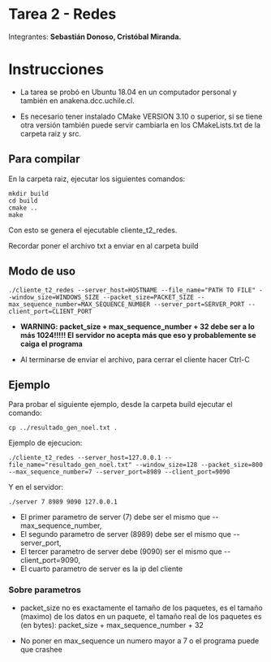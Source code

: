 # Tarea 2 - Redes
Integrantes: **Sebastián Donoso, Cristóbal Miranda.**

# Instrucciones

* La tarea se probó en Ubuntu 18.04 en un computador personal y también en anakena.dcc.uchile.cl.

* Es necesario tener instalado CMake VERSION 3.10 o superior, si se tiene otra versión también puede servir cambiarla en los
CMakeLists.txt de la carpeta raiz y src.

## Para compilar


En la carpeta raiz, ejecutar los siguientes comandos:

```console
mkdir build
cd build
cmake ..
make
```

Con esto se genera el ejecutable cliente_t2_redes.

Recordar poner el archivo txt a enviar en al carpeta build

## Modo de uso
```console
./cliente_t2_redes --server_host=HOSTNAME --file_name="PATH TO FILE" --window_size=WINDOWS_SIZE --packet_size=PACKET_SIZE --max_sequence_number=MAX_SEQUENCE_NUMBER --server_port=SERVER_PORT --client_port=CLIENT_PORT
```

* **WARNING: packet_size + max_sequence_number + 32 debe ser a lo más 1024!!!!! El servidor no acepta más que eso y probablemente se caiga el programa**

* Al terminarse de enviar el archivo, para cerrar el cliente hacer Ctrl-C

## Ejemplo

Para probar el siguiente ejemplo, desde la carpeta build ejecutar el comando:

```console
cp ../resultado_gen_noel.txt .
```


Ejemplo de ejecucion:

```console
./cliente_t2_redes --server_host=127.0.0.1 --file_name="resultado_gen_noel.txt" --window_size=128 --packet_size=800 --max_sequence_number=7 --server_port=8989 --client_port=9090
```


Y en el servidor:
```console
./server 7 8989 9090 127.0.0.1
```

* El primer parametro de server (7) debe ser el mismo que --max_sequence_number,
* El segundo parametro de server (8989) debe ser el mismo que --server_port,
* El tercer parametro de server debe (9090) ser el mismo que --client_port=9090,
* El cuarto parametro de server es la ip del cliente



### Sobre parametros

* packet_size no es exactamente el tamaño de los paquetes, es el tamaño (maximo) de los datos en un paquete,
el tamaño real de los paquetes es (en bytes): packet_size + max_sequence_number + 32

* No poner en max_sequence un numero mayor a 7 o el programa puede que crashee